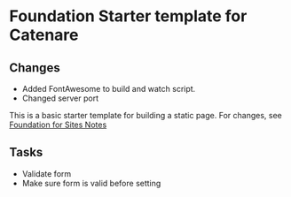 # Foundation Starter template for Catenare

## Changes
* Added FontAwesome to build and watch script.
* Changed server port

This is a basic starter template for building a static page. For changes, see [Foundation for Sites Notes](http://www.johan-martin.com/devnotes/web/foundation)

## Tasks
* Validate form
* Make sure form is valid before setting
